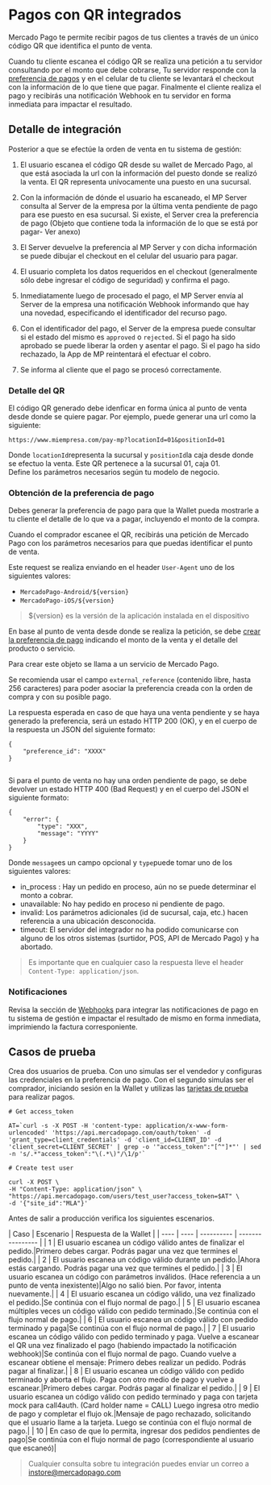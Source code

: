 # Pagos con QR integrados


Mercado Pago te permite recibir pagos de tus clientes a través de un único código QR que identifica el punto de venta. 

Cuando tu cliente escanea el código QR se realiza una petición a tu servidor consultando por el monto que debe cobrarse, Tu servidor responde con la [preferencia de pagos]() y en el celular de tu cliente se levantará el checkout con la información de lo que tiene que pagar. Finalmente el cliente realiza el pago y recibirás una notificación Webhook en tu servidor en forma inmediata para impactar el resultado.


## Detalle de integración 

Posterior a que se efectúe la orden de venta en tu sistema de gestión:



1. El usuario escanea el código QR desde su wallet de Mercado Pago, al que está asociada la url con la información del puesto donde se realizó la venta. El QR representa unívocamente una puesto en una sucursal.

2. Con la información de dónde el usuario ha escaneado, el MP Server consulta al Server de la empresa por la última venta pendiente de pago para ese puesto en esa sucursal. Si existe, el Server crea la preferencia de pago (Objeto que contiene toda la información de lo que se está por pagar- Ver anexo)

3. El Server devuelve la preferencia al MP Server y con dicha información se puede dibujar el checkout en el celular del usuario para pagar.

4. El usuario completa los datos requeridos en el checkout (generalmente sólo debe ingresar el código de seguridad) y confirma el pago. 

5. Inmediatamente luego de procesado el pago, el MP Server  envía al Server de la empresa una notificación Webhook informando que hay una novedad,  especificando el identificador del recurso pago.

6. Con el identificador del pago, el Server de la empresa puede consultar si el estado del mismo es `approved` o `rejected`. Si el pago ha sido aprobado se puede liberar la orden y asentar el pago. Si el pago ha sido rechazado, la App de MP reintentará el efectuar el cobro.

7. Se informa al cliente que el pago se procesó correctamente.


### Detalle del QR

El código QR generado debe idenficar en forma única al punto de venta desde donde se quiere pagar.
Por ejemplo, puede generar una url como la siguiente:
 
`` https://www.miempresa.com/pay-mp?locationId=01&positionId=01 ``

Donde `locationId`representa la sucursal y `positionId`la caja desde donde se efectuo la venta. Este QR pertenece a la sucursal 01, caja 01.  
Define los parámetros necesarios según tu modelo de negocio.



### Obtención de la preferencia de pago

Debes generar la preferencia de pago para que la Wallet pueda mostrarle a tu cliente el detalle de lo que va a pagar, incluyendo el monto de la compra.  

Cuando el comprador escanee el QR, recibirás una petición de Mercado Pago con los parámetros necesarios para que puedas identificar el punto de venta.  

Este request se realiza enviando en el header `User-Agent` uno de los siguientes valores:    

*  `MercadoPago-Android/${version}` 
*  `MercadoPago-iOS/${version}`

 > ${version} es la versión de la aplicación instalada en el dispositivo   


En base al punto de venta desde donde se realiza la petición, se debe [crear la preferencia de pago]() indicando el monto de la venta y el detalle del producto o servicio.

Para crear este objeto se llama a un servicio de Mercado Pago.

Se recomienda usar el campo `external_reference` (contenido libre, hasta 256 caracteres) para poder asociar la preferencia creada con la orden de compra y con su posible pago.


La respuesta esperada en caso de que haya una venta pendiente y se haya generado la preferencia, será un estado HTTP 200 (OK), y en el cuerpo de la respuesta un JSON del siguiente formato:   

```
{
	"preference_id": "XXXX"
}
 
```

Si para el punto de venta no hay una orden pendiente de pago, se debe devolver un estado HTTP 400 (Bad Request) y en el cuerpo del JSON el siguiente formato:   

```
{
	"error": {
		"type": "XXX",
		"message": "YYYY"
	}
}

```
Donde `message`es un campo opcional y `type`puede tomar uno de los siguientes valores:

* in_process : Hay un pedido en proceso, aún no se puede determinar el monto a cobrar.
* unavailable: No hay pedido en proceso ni pendiente de pago.
* invalid: Los parámetros adicionales (id de sucursal, caja, etc.) hacen referencia a una ubicación desconocida.
* timeout: El servidor del integrador no ha podido comunicarse con alguno de los otros sistemas (surtidor, POS, API de Mercado Pago) y ha abortado.


> Es importante que en cualquier caso la respuesta lleve el header `Content-Type: application/json`.



### Notificaciones

Revisa la sección de [Webhooks]() para integrar las notificaciones de pago en tu sistema de gestión e impactar el resultado de mismo en forma inmediata, imprimiendo la factura corresponiente.


## Casos de prueba

Crea dos usuarios de prueba. Con uno simulas ser el vendedor y configuras las credenciales en la preferencia de pago. Con el segundo simulas ser el comprador, iniciando sesión en la Wallet y utilizas las [tarjetas de prueba]() para realizar pagos.


```
# Get access_token

AT=`curl -s -X POST -H 'content-type: application/x-www-form-urlencoded' 'https://api.mercadopago.com/oauth/token' -d 'grant_type=client_credentials' -d 'client_id=CLIENT_ID' -d 'client_secret=CLIENT_SECRET' | grep -o '"access_token":"[^"]*"' | sed -n 's/.*"access_token":"\(.*\)"/\1/p'`

```

```
# Create test user

curl -X POST \
-H "Content-Type: application/json" \
"https://api.mercadopago.com/users/test_user?access_token=$AT" \
-d '{"site_id":"MLA"}'

```

Antes de salir a producción verifica los siguientes escenarios.



| Caso 		| Escenario 				 | Respuesta de la Wallet        | 
| ---- 		| ---- 				 | ----------        | ---------------- |
| 1  	| El usuario escanea un código válido antes de finalizar el pedido.|Primero debes cargar. Podrás pagar una vez que termines el pedido.|
| 2  	| El usuario escanea un código válido durante un pedido.|Ahora estás cargando. Podrás pagar una vez que termines el pedido.|
| 3   	| El usuario escanea un código con parámetros inválidos. (Hace referencia a un punto de venta inexistente)|Algo no salió bien. Por favor, intenta nuevamente.|
| 4  	| El usuario escanea  un código válido, una vez finalizado el pedido.|Se continúa con el flujo normal de pago.|
| 5  	| El usuario escanea múltiples veces un código válido con pedido terminado.|Se continúa con el flujo normal de pago.|
| 6    	| El usuario escanea un código válido con pedido terminado y paga|Se continúa con el flujo normal de pago.|
| 7  	| El usuario escanea un código válido con pedido terminado y paga. Vuelve a escanear el QR una vez finalizado el pago (habiendo impactado la notificación webhook)|Se continúa con el flujo normal de pago. Cuando vuelve a escanear obtiene el mensaje: Primero debes realizar un pedido. Podrás pagar al finalizar.|
| 8  	| El usuario escanea un código válido con pedido terminado y aborta el flujo. Paga con otro medio de pago y vuelve a escanear.|Primero debes cargar. Podrás pagar al finalizar el pedido.|
| 9 	| El usuario escanea un código válido con pedido terminado y paga con tarjeta mock para call4auth. (Card holder name = CALL) Luego ingresa otro medio de pago y completar el flujo ok.|Mensaje de pago rechazado, solicitando que el usuario llame a la tarjeta. Luego se continúa con el flujo normal de pago.|
| 10	| En caso de que lo permita, ingresar dos pedidos pendientes de pago|Se continúa con el flujo normal de pago (correspondiente al usuario que escaneó)|



> Cualquier consulta sobre tu integración puedes enviar un correo a instore@mercadopago.com
